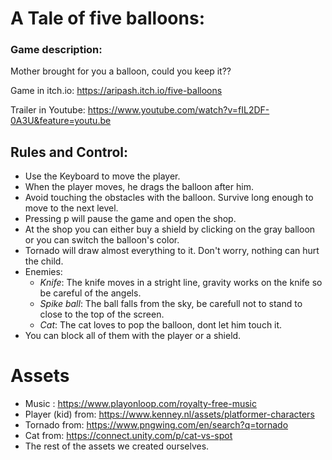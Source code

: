 # A Tale of five balloons:

### Game description:
Mother brought for you a balloon, could you keep it??

Game in itch.io: https://aripash.itch.io/five-balloons

Trailer in Youtube: https://www.youtube.com/watch?v=fIL2DF-0A3U&feature=youtu.be


## Rules and Control:
 * Use the Keyboard to move the player.
 * When the player moves, he drags the balloon after him.
 * Avoid touching the obstacles with the balloon.  Survive long enough to move to the next level.
* Pressing p will pause the game and open the shop.
* At the shop you can either buy a shield by clicking on the gray balloon or you can switch the balloon's color.
* Tornado will draw almost everything to it.
Don't worry, nothing can hurt the child. 
* Enemies:
  * _Knife_: The knife moves in a stright line, gravity works on the knife so be careful of the angels.
  * _Spike ball_: The ball falls from the sky, be carefull not to stand to close to the top of the screen.
  * _Cat_: The cat loves to pop the balloon, dont let him touch it.
* You can block all of them with the player or a shield.

# Assets
* Music : https://www.playonloop.com/royalty-free-music
* Player (kid) from: https://www.kenney.nl/assets/platformer-characters
* Tornado from: https://www.pngwing.com/en/search?q=tornado
* Cat from: https://connect.unity.com/p/cat-vs-spot
* The rest of the assets we created ourselves.